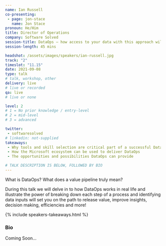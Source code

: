 ```yaml
---
name: Ian Russell
co-presenting: 
 - page: jon-stace
   name: Jon Stace
pronoun: He/Him
title: Director of Operations
company: Software Solved
session-title: DataOps – how access to your data with this approach will release untapped value
session-length: 45 mins

headshot: /assets/images/speakers/ian-russell.jpg
track: "2"
timeslot: "11.15"
date: 2021-09-08
type: talk
# talk, workshop, other
delivery: live
# live or recorded
qa: live
# live or none

level: 2
# 1 = No prior knowledge / entry-level
# 2 = mid-level
# 3 = advanced

twitter:
 - softwaresolved
# linkedin: not-supplied
takeaways:
 - Why tools and skill selection are critical part of a successful DataOps project
 - How the Microsoft ecosystem can be used to deliver DataOps
 - The opportunities and possibilities DataOps can provide

# TALK DESCRIPTION IS BELOW, FOLLOWED BY BIO
---
```


What is DataOps? What does a value pipeline truly mean? 

During this talk we will delve in to how DataOps works in real life and illustrate the power of breaking down each step of a process and identifying data inputs will set you on the path to release value, improve insights, decision making, efficiencies and more!

{% include speakers-takeaways.html %}

<h3>Bio</h3>

Coming Soon...
